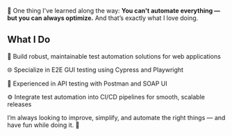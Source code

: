 🧠 One thing I've learned along the way:
**You can't automate everything — but you can always optimize.**
And that’s exactly what I love doing.

## What I Do
🧪 Build robust, maintainable test automation solutions for web applications

🌐 Specialize in E2E GUI testing using Cypress and Playwright

🔁 Experienced in API testing with Postman and SOAP UI

⚙️ Integrate test automation into CI/CD pipelines for smooth, scalable releases

I’m always looking to improve, simplify, and automate the right things — and have fun while doing it. 🍰
<!---
Tobhash/Tobhash is a ✨ special ✨ repository because its `README.md` (this file) appears on your GitHub profile.
You can click the Preview link to take a look at your changes.
--->

